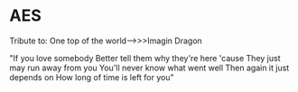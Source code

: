 # AES

Tribute to: One top of the world-->>>Imagin Dragon

"If you love somebody
Better tell them why they're here 'cause
They just may run away from you
You'll never know what went well
Then again it just depends on
How long of time is left for you"
